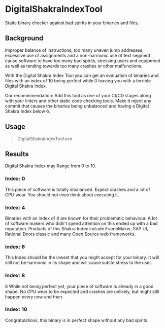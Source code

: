 # DigitalShakraIndexTool
Static binary checker against bad spirits in your binaries and files.


## Background
Improper balance of instructions, too many uneven jump addresses, excessive use of assignments and a non-harmonic use of text segment cause software to have too many bad spirits, stressing users and equipment as well as tending towards too many crashes or other malfunctions.

With the Digital Shakra Index Tool you can get an evaluation of binaries and files with an index of 10 being perfect while 0 leaving you with a terrible Digital Shakra Index.

Our recommmendation: Add this tool as one of your CI/CD stages along with your linters and other static code checking tools.
Make it reject any commit that causes the binaries being unbalanced and having a Digital Shakra Index below 6.

## Usage

> DigitalShakraIndexTool.exe <filename>

## Results
Digital Shakra Index may Range from 0 to 10. 

### Index: 0
This piece of software is totally inbalanced. Expect crashes and a lot of CPU wear. You should not even think about executing it.

### Index: 4
Binaries with an Index of 4 are known for their problematic behaviour. A lot of software makers who didn't spend attention on this ended up with a bad reputation. Products of this Shakra Index include FrameMaker, SAP UI,  Rational Doors classic and many Open Source web frameworks.

### index: 6 

This Index should be the lowest that you might accept for your binary. It will still not be harmonic in its shape and will cause sublte stress to the user.

### Index: 8

8 While not being perfect yet, your piece of software is already in a good shape. No CPU wear to be expected and crashes are unlikely, but might still happen every now and then.

### Index: 10

Congratulations, this binary is in perfect shape without any bad spirits.

